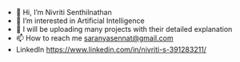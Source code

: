 - 👋 Hi, I’m Nivriti Senthilnathan
- 👀 I’m interested in Artificial Intelligence
- 🌱 I will be uploading many projects with their detailed explanation
- 📫 How to reach me saranyasennat@gmail.com
- LinkedIn https://www.linkedin.com/in/nivriti-s-391283211/
<!---
young-ai-expert/young-ai-expert is a ✨ special ✨ repository because its `README.md` (this file) appears on your GitHub profile.
You can click the Preview link to take a look at your changes.
--->

